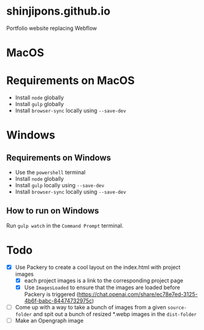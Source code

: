 # shinjipons.github.io

Portfolio website replacing Webflow

# MacOS

# Requirements on MacOS

- Install `node` globally
- Install `gulp` globally 
- Install `browser-sync` locally using `--save-dev`

# Windows

## Requirements on Windows

- Use the `powershell` terminal
- Install `node` globally
- Install `gulp` locally using `--save-dev`
- Install `browser-sync` locally using `--save-dev`

## How to run on Windows

Run `gulp watch` in the `Command Prompt` terminal.

# Todo

- [x] Use Packery to create a cool layout on the index.html with project images
    - [x] each project images is a link to the corresponding project page
    - [x] Use `ImagesLoaded` to ensure that the images are loaded before Packery is triggered (https://chat.openai.com/share/ec78e7ed-3125-4b6f-babc-84474732975c)
- [ ] Come up with a way to take a bunch of images from a given `source-folder` and spit out a bunch of resized *.webp images in the `dist-folder`
- [ ] Make an Opengraph image
